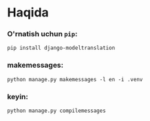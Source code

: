 # Haqida

### O'rnatish uchun `pip`:
    pip install django-modeltranslation

### makemessages:
    python manage.py makemessages -l en -i .venv
### keyin:
    python manage.py compilemessages
